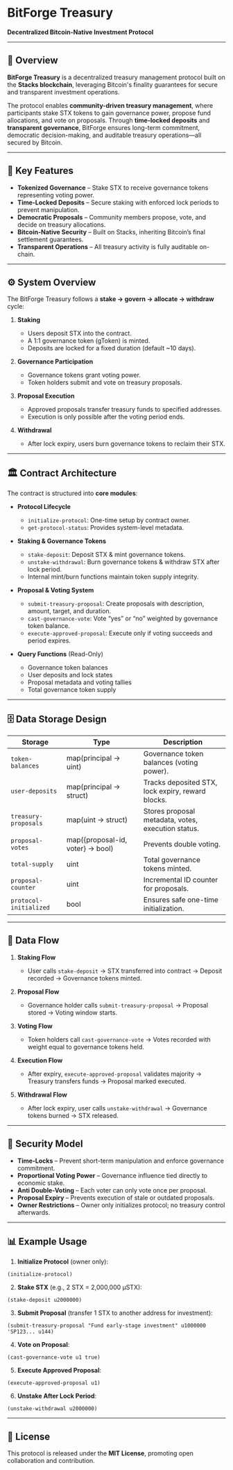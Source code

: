 # BitForge Treasury

**Decentralized Bitcoin-Native Investment Protocol**

---

## 📌 Overview

**BitForge Treasury** is a decentralized treasury management protocol built on the **Stacks blockchain**, leveraging Bitcoin's finality guarantees for secure and transparent investment operations.

The protocol enables **community-driven treasury management**, where participants stake STX tokens to gain governance power, propose fund allocations, and vote on proposals. Through **time-locked deposits** and **transparent governance**, BitForge ensures long-term commitment, democratic decision-making, and auditable treasury operations—all secured by Bitcoin.

---

## 🎯 Key Features

* **Tokenized Governance** – Stake STX to receive governance tokens representing voting power.
* **Time-Locked Deposits** – Secure staking with enforced lock periods to prevent manipulation.
* **Democratic Proposals** – Community members propose, vote, and decide on treasury allocations.
* **Bitcoin-Native Security** – Built on Stacks, inheriting Bitcoin’s final settlement guarantees.
* **Transparent Operations** – All treasury activity is fully auditable on-chain.

---

## ⚙️ System Overview

The BitForge Treasury follows a **stake → govern → allocate → withdraw** cycle:

1. **Staking**

   * Users deposit STX into the contract.
   * A 1:1 governance token (gToken) is minted.
   * Deposits are locked for a fixed duration (default \~10 days).

2. **Governance Participation**

   * Governance tokens grant voting power.
   * Token holders submit and vote on treasury proposals.

3. **Proposal Execution**

   * Approved proposals transfer treasury funds to specified addresses.
   * Execution is only possible after the voting period ends.

4. **Withdrawal**

   * After lock expiry, users burn governance tokens to reclaim their STX.

---

## 🏛️ Contract Architecture

The contract is structured into **core modules**:

* **Protocol Lifecycle**

  * `initialize-protocol`: One-time setup by contract owner.
  * `get-protocol-status`: Provides system-level metadata.

* **Staking & Governance Tokens**

  * `stake-deposit`: Deposit STX & mint governance tokens.
  * `unstake-withdrawal`: Burn governance tokens & withdraw STX after lock period.
  * Internal mint/burn functions maintain token supply integrity.

* **Proposal & Voting System**

  * `submit-treasury-proposal`: Create proposals with description, amount, target, and duration.
  * `cast-governance-vote`: Vote “yes” or “no” weighted by governance token balance.
  * `execute-approved-proposal`: Execute only if voting succeeds and period expires.

* **Query Functions** (Read-Only)

  * Governance token balances
  * User deposits and lock states
  * Proposal metadata and voting tallies
  * Total governance token supply

---

## 🗄️ Data Storage Design

| **Storage**            | **Type**                         | **Description**                                    |
| ---------------------- | -------------------------------- | -------------------------------------------------- |
| `token-balances`       | map(principal → uint)            | Governance token balances (voting power).          |
| `user-deposits`        | map(principal → struct)          | Tracks deposited STX, lock expiry, reward blocks.  |
| `treasury-proposals`   | map(uint → struct)               | Stores proposal metadata, votes, execution status. |
| `proposal-votes`       | map({proposal-id, voter} → bool) | Prevents double voting.                            |
| `total-supply`         | uint                             | Total governance tokens minted.                    |
| `proposal-counter`     | uint                             | Incremental ID counter for proposals.              |
| `protocol-initialized` | bool                             | Ensures safe one-time initialization.              |

---

## 🔄 Data Flow

1. **Staking Flow**

   * User calls `stake-deposit` → STX transferred into contract → Deposit recorded → Governance tokens minted.

2. **Proposal Flow**

   * Governance holder calls `submit-treasury-proposal` → Proposal stored → Voting window starts.

3. **Voting Flow**

   * Token holders call `cast-governance-vote` → Votes recorded with weight equal to governance tokens held.

4. **Execution Flow**

   * After expiry, `execute-approved-proposal` validates majority → Treasury transfers funds → Proposal marked executed.

5. **Withdrawal Flow**

   * After lock expiry, user calls `unstake-withdrawal` → Governance tokens burned → STX released.

---

## 🔐 Security Model

* **Time-Locks** – Prevent short-term manipulation and enforce governance commitment.
* **Proportional Voting Power** – Governance influence tied directly to economic stake.
* **Anti Double-Voting** – Each voter can only vote once per proposal.
* **Proposal Expiry** – Prevents execution of stale or outdated proposals.
* **Owner Restrictions** – Owner only initializes protocol; no treasury control afterwards.

---

## 📊 Example Usage

1. **Initialize Protocol** (owner only):

```clarity
(initialize-protocol)
```

2. **Stake STX** (e.g., 2 STX = 2,000,000 µSTX):

```clarity
(stake-deposit u2000000)
```

3. **Submit Proposal** (transfer 1 STX to another address for investment):

```clarity
(submit-treasury-proposal "Fund early-stage investment" u1000000 'SP123... u144)
```

4. **Vote on Proposal**:

```clarity
(cast-governance-vote u1 true)
```

5. **Execute Approved Proposal**:

```clarity
(execute-approved-proposal u1)
```

6. **Unstake After Lock Period**:

```clarity
(unstake-withdrawal u2000000)
```

---

## 📜 License

This protocol is released under the **MIT License**, promoting open collaboration and contribution.
